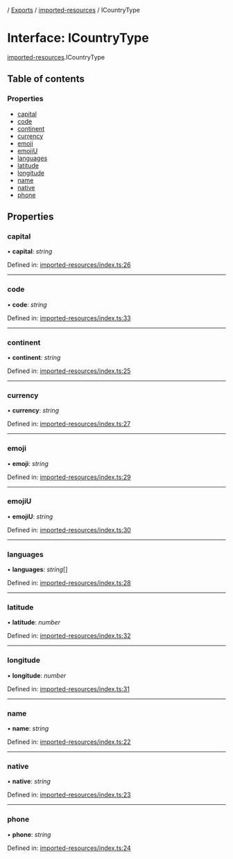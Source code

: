 [](../README.md) / [Exports](../modules.md) / [imported-resources](../modules/imported_resources.md) / ICountryType

# Interface: ICountryType

[imported-resources](../modules/imported_resources.md).ICountryType

## Table of contents

### Properties

- [capital](imported_resources.icountrytype.md#capital)
- [code](imported_resources.icountrytype.md#code)
- [continent](imported_resources.icountrytype.md#continent)
- [currency](imported_resources.icountrytype.md#currency)
- [emoji](imported_resources.icountrytype.md#emoji)
- [emojiU](imported_resources.icountrytype.md#emojiu)
- [languages](imported_resources.icountrytype.md#languages)
- [latitude](imported_resources.icountrytype.md#latitude)
- [longitude](imported_resources.icountrytype.md#longitude)
- [name](imported_resources.icountrytype.md#name)
- [native](imported_resources.icountrytype.md#native)
- [phone](imported_resources.icountrytype.md#phone)

## Properties

### capital

• **capital**: *string*

Defined in: [imported-resources/index.ts:26](https://github.com/onzag/itemize/blob/55e63f2c/imported-resources/index.ts#L26)

___

### code

• **code**: *string*

Defined in: [imported-resources/index.ts:33](https://github.com/onzag/itemize/blob/55e63f2c/imported-resources/index.ts#L33)

___

### continent

• **continent**: *string*

Defined in: [imported-resources/index.ts:25](https://github.com/onzag/itemize/blob/55e63f2c/imported-resources/index.ts#L25)

___

### currency

• **currency**: *string*

Defined in: [imported-resources/index.ts:27](https://github.com/onzag/itemize/blob/55e63f2c/imported-resources/index.ts#L27)

___

### emoji

• **emoji**: *string*

Defined in: [imported-resources/index.ts:29](https://github.com/onzag/itemize/blob/55e63f2c/imported-resources/index.ts#L29)

___

### emojiU

• **emojiU**: *string*

Defined in: [imported-resources/index.ts:30](https://github.com/onzag/itemize/blob/55e63f2c/imported-resources/index.ts#L30)

___

### languages

• **languages**: *string*[]

Defined in: [imported-resources/index.ts:28](https://github.com/onzag/itemize/blob/55e63f2c/imported-resources/index.ts#L28)

___

### latitude

• **latitude**: *number*

Defined in: [imported-resources/index.ts:32](https://github.com/onzag/itemize/blob/55e63f2c/imported-resources/index.ts#L32)

___

### longitude

• **longitude**: *number*

Defined in: [imported-resources/index.ts:31](https://github.com/onzag/itemize/blob/55e63f2c/imported-resources/index.ts#L31)

___

### name

• **name**: *string*

Defined in: [imported-resources/index.ts:22](https://github.com/onzag/itemize/blob/55e63f2c/imported-resources/index.ts#L22)

___

### native

• **native**: *string*

Defined in: [imported-resources/index.ts:23](https://github.com/onzag/itemize/blob/55e63f2c/imported-resources/index.ts#L23)

___

### phone

• **phone**: *string*

Defined in: [imported-resources/index.ts:24](https://github.com/onzag/itemize/blob/55e63f2c/imported-resources/index.ts#L24)
